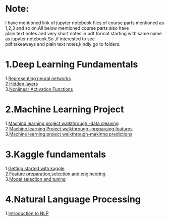 # Note:
 I have mentioned link of jupyter notebook files of course parts mentioned as 1,2,3 and so on.All below mentioned course parts also have</br>
 plain text notes and very short notes in pdf format starting with same name as jupyter notebook.So ,if interested to see</br> 
 pdf takeaways and plain text notes,kindly go to folders.

# 1.Deep Learning Fundamentals

1.[Representing neural networks](https://github.com/AnshuTrivedi/Data-Scientist-In-Python/blob/master/Step%207_Machine%20learning%20intermediate/1.Deep%20Learning%20Fundamentals/1.Representing%20Neural%20Networks.ipynb)</br>
2.[Hidden layers](https://github.com/AnshuTrivedi/Data-Scientist-In-Python/blob/master/Step%207_Machine%20learning%20intermediate/1.Deep%20Learning%20Fundamentals/2.Hidden%20Layers.ipynb)</br>
3.[Nonlinear Activation Functions](https://github.com/AnshuTrivedi/Data-Scientist-In-Python/blob/master/Step%207_Machine%20learning%20intermediate/1.Deep%20Learning%20Fundamentals/3.Nonlinear%20Activation%20Functions.ipynb)</br>

# 2.Machine Learning Project

1.[Machind learning project walkthrough -data cleaning](https://github.com/AnshuTrivedi/Data-Scientist-In-Python/blob/master/Step%207_Machine%20learning%20intermediate/2.Machine%20Learning%20Project/1.Machine%20Learning%20Project%20Walkthrough_%20Data%20Cleaning.ipynb)</br>
2.[Machine learning Project walkthrough -preparaing features](https://github.com/AnshuTrivedi/Data-Scientist-In-Python/blob/master/Step%207_Machine%20learning%20intermediate/2.Machine%20Learning%20Project/2.Machine%20Learning%20Project%20Walkthrough_%20Preparing%20the%20features.ipynb)</br>
3.[Machine learning project walkthrough-makinng predictions](https://github.com/AnshuTrivedi/Data-Scientist-In-Python/blob/master/Step%207_Machine%20learning%20intermediate/2.Machine%20Learning%20Project/3.Machine%20Learning%20Project%20Walkthrough_Making%20Predictions.ipynb)</br>

# 3.Kaggle fundamentals

1.[Getting started with kaggle](https://github.com/AnshuTrivedi/Data-Scientist-In-Python/blob/master/Step%207_Machine%20learning%20intermediate/3.Kaggle%20Fundamentals/1.Getting%20Started%20with%20Kaggle.ipynb)</br>
2.[Feature preparation,selection and engineering](https://github.com/AnshuTrivedi/Data-Scientist-In-Python/blob/master/Step%207_Machine%20learning%20intermediate/3.Kaggle%20Fundamentals/2.Feature%20Preparation%2C%20Selection%20and%20Engineering.ipynb)</br>
3.[Model selection and tuning](https://github.com/AnshuTrivedi/Data-Scientist-In-Python/blob/master/Step%207_Machine%20learning%20intermediate/3.Kaggle%20Fundamentals/3.Model%20Selection%20and%20Tuning.ipynb)</br>

# 4.Natural Language Processing

1.[Introduction to NLP](https://github.com/AnshuTrivedi/Data-Scientist-In-Python/blob/master/Step%207_Machine%20learning%20intermediate/4.Natural%20language%20processing/1.Introduction%20to%20Natural%20Language%20Processing.ipynb)

